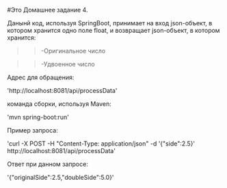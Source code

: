 #Это Домашнее задание 4.




Данынй код, используя SpringBoot, принимает на вход json-объект, в котором хранится одно поле float, и возвращает json-объект, в котором хранится:

>>-Оригинальное число

>>-Удвоенное число



Адрес для обращения: 

'http://localhost:8081/api/processData'




команда сборки, используя Maven:

'mvn spring-boot:run'



Пример запроса:

'curl -X POST -H "Content-Type: application/json" -d '{"side":2.5}' http://localhost:8081/api/processData'



Ответ при данном запросе:

'{"originalSide":2.5,"doubleSide":5.0}'
